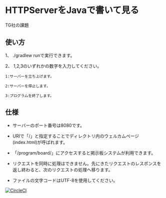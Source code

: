 HTTPServerをJavaで書いて見る
======================
TG社の課題

使い方
------
1、 ./gradlew runで実行できます。

2、 1,2,3のいずれかの数字を入力してください。

    1:サーバーを立ち上げます。

    2:サーバーを停止します。

    3:プログラムを終了します。

仕様
-----
* サーバーのポート番号は8080です。

* URIで「/」と指定することでディレクトリ内のウェルカムページ(index.html)が呼ばれます。

* 「/program/board/」にアクセスすると掲示板システムが利用できます。

* リクエストを同時に処理はできません。先にきたリクエストのレスポンスを返し終わると、次のリクエストの処理へ移ります。

* ファイルの文字コードはUTF-8を使用してください。

[![CircleCI](https://circleci.com/gh/asada0701/MyWebServer.svg?style=svg)](https://circleci.com/gh/asada0701/MyWebServer)
